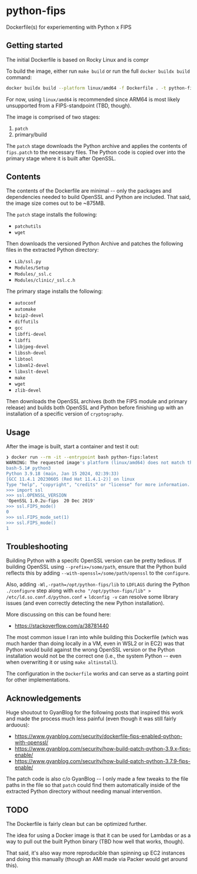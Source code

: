 # python-fips
Dockerfile(s) for experiementing with Python x FIPS

## Getting started

The initial Dockerfile is based on Rocky Linux and is compr

To build the image, either run `make build` or run the full `docker buildx build` command:
```sh
docker buildx build --platform linux/amd64 -f Dockerfile . -t python-fips:latest
```

For now, using `linux/amd64` is recommended since ARM64 is most likely unsupported from a FIPS-standpoint (TBD, though).

The image is comprised of two stages:
1. `patch`
2. primary/build

The `patch` stage downloads the Python archive and applies the contents of `fips.patch` to the necessary files. The Python code is copied over into the primary stage where it is built after OpenSSL.

## Contents

The contents of the Dockerfile are minimal -- only the packages and dependencies needed to build OpenSSL and Python are included. That said, the image size comes out to be ~875MB.

The `patch` stage installs the following:
- `patchutils` 
- `wget`

Then downloads the versioned Python Archive and patches the following files in the extracted Python directory:
- `Lib/ssl.py`
- `Modules/Setup`
- `Modules/_ssl.c`
- `Modules/clinic/_ssl.c.h`

The primary stage installs the following:
- `autoconf`
- `automake`
- `bzip2-devel`
- `diffutils`
- `gcc`
- `libffi-devel`
- `libffi`
- `libjpeg-devel`
- `libssh-devel`
- `libtool`
- `libxml2-devel`
- `libxslt-devel`
- `make`
- `wget`
- `zlib-devel`

Then downloads the OpenSSL archives (both the FIPS module and primary release) and builds both OpenSSL and Python before finishing up with an installation of a specific version of `cryptography`.

## Usage
After the image is built, start a container and test it out:
```sh
❯ docker run --rm -it --entrypoint bash python-fips:latest
WARNING: The requested image's platform (linux/amd64) does not match the detected host platform (linux/arm64/v8) and no specific platform was requested
bash-5.1# python3
Python 3.9.18 (main, Jan 15 2024, 02:39:33)
[GCC 11.4.1 20230605 (Red Hat 11.4.1-2)] on linux
Type "help", "copyright", "credits" or "license" for more information.
>>> import ssl
>>> ssl.OPENSSL_VERSION
'OpenSSL 1.0.2u-fips  20 Dec 2019'
>>> ssl.FIPS_mode()
0
>>> ssl.FIPS_mode_set(1)
>>> ssl.FIPS_mode()
1
```

## Troubleshooting

Building Python with a specifc OpenSSL version can be pretty tedious. If building OpenSSL using `--prefix=/some/path`, ensure that the Python build reflects this by adding `--with-openssl=/some/path/openssl` to the `configure`.

Also, adding `-Wl,-rpath=/opt/python-fips/lib` to `LDFLAGS` during the Python `./configure` step along with `echo "/opt/python-fips/lib" > /etc/ld.so.conf.d/python.conf` + `ldconfig -v` can resolve some library issues (and even correctly detecting the new Python installation).

More discussing on this can be found here:
- https://stackoverflow.com/a/38781440

The most common issue I ran into while building this Dockerfile (which was much harder than doing locally in a VM, even in WSL2 or in EC2) was that Python would build against the wrong OpenSSL version or the Python installation would not be the correct one (i.e., the system Python -- even when overwriting it or using `make altinstall`).

The configuration in the `Dockerfile` works and can serve as a starting point for other implementations.

## Acknowledgements

Huge shoutout to GyanBlog for the following posts that inspired this work and made the process much less painful (even though it was still fairly arduous):
- https://www.gyanblog.com/security/dockerfile-fips-enabled-python-with-openssl/
- https://www.gyanblog.com/security/how-build-patch-python-3.9.x-fips-enable/
- https://www.gyanblog.com/security/how-build-patch-python-3.7.9-fips-enable/ 

The patch code is also c/o GyanBlog -- I only made a few tweaks to the file paths in the file so that `patch` could find them automatically inside of the extracted Python directory without needing manual intervention.

## TODO

The Dockerfile is fairly clean but can be optimized further.

The idea for using a Docker image is that it can be used for Lambdas or as a way to pull out the built Python binary (TBD how well that works, though). 

That said, it's also way more reproducible than spinning up EC2 instances and doing this manually (though an AMI made via Packer would get around this).
